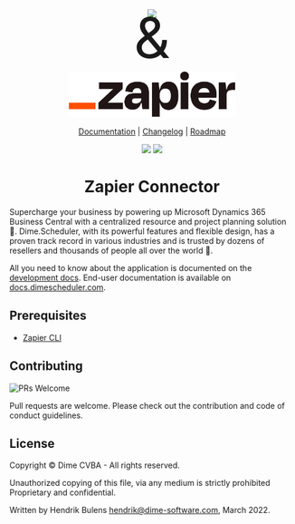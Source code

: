 <div align="center">
<img src="https://cdn.dimescheduler.com/dime-scheduler/Dime.Scheduler-Black.svg" height="80px" />
</div>

<div align="center" style="font-size:100px;margin-top:-30px">
&
</div>

<div align="center">
<img src="assets/zapier.png" height="80px" />
</div>

<p align="center">
  <a href="https://docs.dimescheduler.com">Documentation</a> |
  <a href="https://docs.dimescheduler.com/history">Changelog</a> |
  <a href="https://docs.dimescheduler.com/roadmap">Roadmap</a>
</p>

<div align="center">  
  <img src="https://badges.crowdin.net/dimescheduler/localized.svg" />
  <img src="https://img.shields.io/badge/PRs-welcome-brightgreen.svg?style=flat-square" />
</div>
<h1 align="center"> Zapier Connector</h1>

Supercharge your business by powering up Microsoft Dynamics 365 Business Central with a centralized resource and project planning solution 📅. Dime.Scheduler, with its powerful features and flexible design, has a proven track record in various industries and is trusted by dozens of resellers and thousands of people all over the world 🚀.

All you need to know about the application is documented on the [development docs](https://ds-docs-dev.azurewebsites.net/). End-user documentation is available on [docs.dimescheduler.com](docs.dimescheduler.com).

## Prerequisites

- [Zapier CLI](https://platform.zapier.com/cli_tutorials/getting-started)

## Contributing

![PRs Welcome](https://img.shields.io/badge/PRs-welcome-brightgreen.svg?style=flat-square)

Pull requests are welcome. Please check out the contribution and code of conduct guidelines.

## License

Copyright © Dime CVBA - All rights reserved.

Unauthorized copying of this file, via any medium is strictly prohibited Proprietary and confidential.

Written by Hendrik Bulens hendrik@dime-software.com, March 2022.
